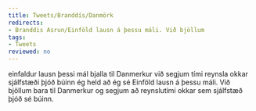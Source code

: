 ```yaml
---
title: Tweets/Branddís/Danmörk
redirects:
- Branddis Asrun/Einföld lausn á þessu máli. Við bjöllum
tags:
- Tweets
reviewed: no
---
```

<vocabulary>
einfaldur
lausn
þessi
mál
bjalla
til Danmerkur
við segjum
tími
reynsla
okkar
sjálfstæði
þjóð
búinn
ég held að ég sé
</vocabulary>
<Tweet
data-translate="true"
audio="IOUM.mp3"
id="717404017232646144"
date="1459877421000"
favorites="136"
user_name="Branddís Ásrún"
handle="Branddis_Asrun"
user_picture="Tweet-Branddis_Asrun-vfvk14.jpg"
verified=""
>Einföld lausn á þessu máli. Við bjöllum bara til Danmerkur og segjum að reynslutími okkar sem sjálfstæð þjóð sé búinn.</Tweet>
